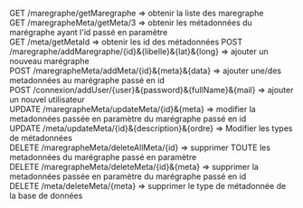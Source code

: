 GET /maregraphe/getMaregraphe => obtenir la liste des maregraphe  
GET /maregrapheMeta/getMeta/3 => obtenir les métadonnées du marégraphe ayant l'id passé en paramètre  
GET /meta/getMetaId => obtenir les id des métadonnées
POST /maregraphe/addMaregraphe/{id}&{libelle}&{lat}&{long} => ajouter un nouveau marégraphe   
POST /maregrapheMeta/addMeta/{id}&{meta}&{data} => ajouter une/des metadonnées au marégraphe passé en id  
POST /connexion/addUser/{user}&{password}&{fullName}&{mail} => ajouter un nouvel utilisateur  
UPDATE /maregrapheMeta/updateMeta/{id}&{meta} => modifier la metadonnées passée en paramètre du marégraphe passé en id  
UPDATE /meta/updateMeta/{id}&{description}&{ordre} => Modifier les types de métadonnées  
DELETE /maregrapheMeta/deleteAllMeta/{id} => supprimer TOUTE les metadonnées du marégraphe passé en paramètre  
DELETE /maregrapheMeta/deleteMeta/{id}&{meta} => supprimer la metadonnées passée en paramètre du marégraphe passé en id  
DELETE /meta/deleteMeta/{meta} => supprimer le type de métadonnée de la base de données  